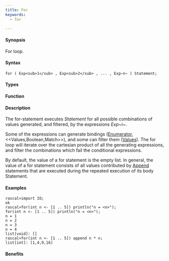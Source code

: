 ```yaml
---
title: For
keywords:
  - for

---
```


#### Synopsis

For loop.

#### Syntax

`for ( Exp<sub>1</sub> , Exp<sub>2</sub> , ... , Exp~n~ ) Statement;`

#### Types

#### Function

#### Description

The for-statement executes _Statement_ for all possible combinations of values generated, and filtered, by the expressions _Exp_~i~.

Some of the expressions can generate bindings ([Enumerator](/docs/Rascal/Expressions/Comprehensions/Enumerator), <<Values,Boolean,Match>>), and some can filter them ([Values](/docs/Rascal/Expressions/Values)). 
The for loop will iterate over the cartesian product of all the generating expressions, and filter the combinations which fail the conditional expressions. 

By default, the value of a for statement is the empty list. In general, 
the value of a for statement consists of all values contributed by [Append](/docs/Rascal/Statements/Append) statements that are executed during the repeated execution of its body Statement.

#### Examples


```rascal-shell
rascal>import IO;
ok
rascal>for(int n <- [1 .. 5]) println("n = <n>");
for(int n <- [1 .. 5]) println("n = <n>");
n = 1
n = 2
n = 3
n = 4
list[void]: []
rascal>for(int n <- [1 .. 5]) append n * n;
list[int]: [1,4,9,16]
```

#### Benefits


